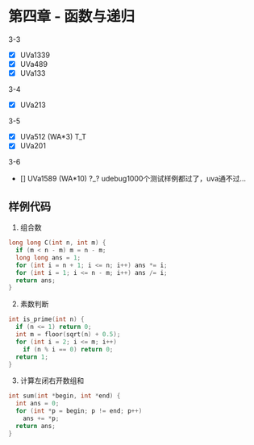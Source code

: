 # 第四章 - 函数与递归

3-3
- [x] UVa1339
- [x] UVa489
- [x] UVa133

3-4
- [x] UVa213 

3-5
- [x] UVa512 (WA*3) T_T
- [x] UVa201

3-6
- [] UVa1589 (WA*10) ?_? udebug1000个测试样例都过了，uva通不过...

## 样例代码

1. 组合数
```c
long long C(int n, int m) {
  if (m < n - m) m = n - m;
  long long ans = 1;
  for (int i = n + 1; i <= n; i++) ans *= i;
  for (int i = 1; i <= n - m; i++) ans /= i;
  return ans;
}
```

2. 素数判断
```c
int is_prime(int n) {
  if (n <= 1) return 0;
  int m = floor(sqrt(n) + 0.5);
  for (int i = 2; i <= m; i++)
    if (n % i == 0) return 0;
  return 1;
}
```

3. 计算左闭右开数组和
```c
int sum(int *begin, int *end) {
  int ans = 0;
  for (int *p = begin; p != end; p++)
    ans += *p;
  return ans;
}
```